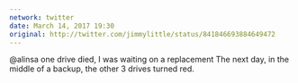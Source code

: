 ```yaml
---
network: twitter 
date: March 14, 2017 19:30
original: http://twitter.com/jimmylittle/status/841846693884649472
---
```

@alinsa one drive died, I was waiting on a replacement The next day, in the middle of a backup, the other 3 drives turned red. 
